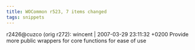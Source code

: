 ```yaml
---
title: WOCommon r523, 7 items changed
tags: snippets
---
```


r2426@cuzco (orig r272): wincent | 2007-03-29 23:11:32 +0200 Provide more public wrappers for core functions for ease of use
